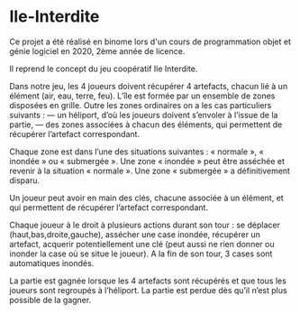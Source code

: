 # Ile-Interdite

Ce projet a été réalisé en binome lors d'un cours de programmation objet et génie logiciel en 2020, 2ème année de licence.

Il reprend le concept du jeu coopératif Ile Interdite. 

Dans notre jeu, les 4 joueurs doivent récupérer 4 artefacts, chacun lié à un élément (air, eau, terre, feu). L’île
est formée par un ensemble de zones disposées en grille. Outre les zones ordinaires on a les cas particuliers suivants :
— un héliport, d’où les joueurs doivent s’envoler à l’issue de la partie,
— des zones associées à chacun des éléments, qui permettent de récupérer l’artefact correspondant.

Chaque zone est dans l’une des situations suivantes : « normale », « inondée » ou « submergée ». Une 
zone « inondée » peut être asséchée et revenir à la situation « normale ». Une zone « submergée »
a définitivement disparu. 

Un joueur peut avoir en main des clés, chacune associée à un élément, et qui permettent de récupérer l’artefact correspondant.

Chaque joueur à le droit à plusieurs actions durant son tour : se déplacer (haut,bas,droite,gauche), assécher une case inondée, récupérer un artefact,
acquerir potentiellement une clé (peut aussi ne rien donner ou inonder la case où se situe le joueur). A la fin de son tour, 3 cases sont automatiques inondés.

La partie est gagnée lorsque les 4 artefacts sont récupérés et que tous les joueurs sont regroupés à
l’héliport. La partie est perdue dès qu’il n’est plus possible de la gagner.

